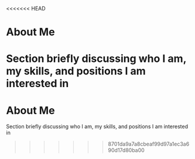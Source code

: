 <<<<<<< HEAD
# About Me
Section briefly discussing who I am, my skills, and positions I am interested in
=======
# About Me
Section briefly discussing who I am, my skills, and positions I am interested in
>>>>>>> 8701da9a7a8cbeaf99d97a1ec3a690d17d80ba00
